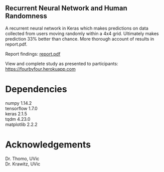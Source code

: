 ## Recurrent Neural Network and Human Randomness
A recurrent neural network in Keras which makes predictions on data collected from users moving randomly within a 4x4 grid. Ultimately makes prediction 33% better than chance. More thorough account of results in report.pdf.

Report findings:
[report.pdf](report.pdf)

View and complete study as presented to participants:
https://fourbyfour.herokuapp.com

# Dependencies
numpy 1.14.2  
tensorflow 1.7.0  
keras 2.1.5  
tqdm 4.23.0  
matplotlib 2.2.2

# Acknowledgements

Dr. Thomo, UVic  
Dr. Krawitz, UVic
